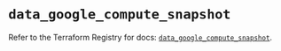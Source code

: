 # `data_google_compute_snapshot`

Refer to the Terraform Registry for docs: [`data_google_compute_snapshot`](https://registry.terraform.io/providers/hashicorp/google/6.8.0/docs/data-sources/compute_snapshot).
